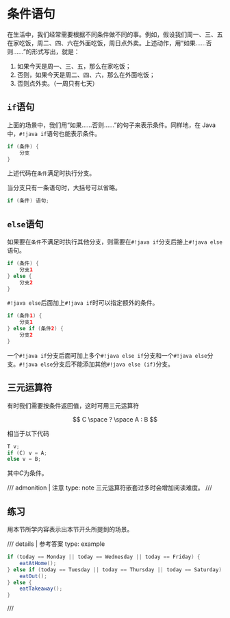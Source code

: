 # 条件语句

在生活中，我们经常需要根据不同条件做不同的事。例如，假设我们周一、三、五在家吃饭，周二、四、六在外面吃饭，周日点外卖。上述动作，用“如果……否则……”的形式写出，就是：

1. 如果今天是周一、三、五，那么在家吃饭；
2. 否则，如果今天是周二、四、六，那么在外面吃饭；
3. 否则点外卖。（一周只有七天）

## `if`语句

上面的场景中，我们用“如果……否则……”的句子来表示条件。同样地，在 Java 中，`#!java if`语句也能表示条件。

```java
if (条件) {
    分支
}
```

上述代码在`条件`满足时执行分支。

当分支只有一条语句时，大括号可以省略。

```java
if (条件) 语句;
```

## `else`语句

如果要在`条件`不满足时执行其他分支，则需要在`#!java if`分支后接上`#!java else`语句。

```java
if (条件) {
    分支1
} else {
    分支2
}
```

`#!java else`后面加上`#!java if`时可以指定额外的条件。

```java
if (条件1) {
    分支1
} else if (条件2) {
    分支2
}
```

一个`#!java if`分支后面可加上多个`#!java else if`分支和一个`#!java else`分支。`#!java else`分支后不能添加其他`#!java else (if)`分支。

## 三元运算符

有时我们需要按条件返回值，这时可用三元运算符

$$
C \space ? \space A : B
$$

相当于以下代码

```java
T v;
if (C) v = A;
else v = B;
```

其中$C$为条件。

/// admonition | 注意
    type: note
三元运算符嵌套过多时会增加阅读难度。
///

## 练习

用本节所学内容表示出本节开头所提到的场景。

/// details | 参考答案
    type: example
```java
if (today == Monday || today == Wednesday || today == Friday) {
    eatAtHome();
} else if (today == Tuesday || today == Thursday || today == Saturday) {
    eatOut();
} else {
    eatTakeaway();
}
```
///
